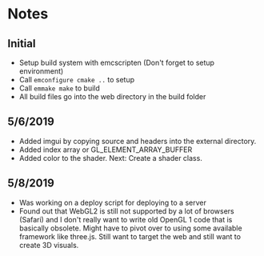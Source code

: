 # Notes

## Initial
- Setup build system with emcscripten (Don't forget to setup environment)
- Call `emconfigure cmake ..` to setup
- Call `emmake make` to build
- All build files go into the web directory in the build folder 

## 5/6/2019
- Added imgui by copying source and headers into the external directory.
- Added index array or GL_ELEMENT_ARRAY_BUFFER
- Added color to the shader.
Next: Create a shader class.

## 5/8/2019
- Was working on a deploy script for deploying to a server
- Found out that WebGL2 is still not supported by a lot of browsers (Safari)
  and I don't really want to write old OpenGL 1 code that is basically obsolete.
  Might have to pivot over to using some available framework like three.js. Still
  want to target the web and still want to create 3D visuals.
